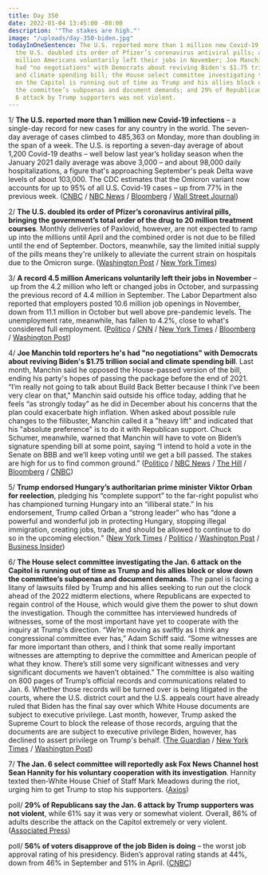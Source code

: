 ```yaml
---
title: Day 350
date: 2022-01-04 13:45:00 -08:00
description: '"The stakes are high."'
image: "/uploads/day-350-biden.jpg"
todayInOneSentence: The U.S. reported more than 1 million new Covid-19 infections;
  the U.S. doubled its order of Pfizer’s coronavirus antiviral pills; a record 4.5
  million Americans voluntarily left their jobs in November; Joe Manchin said he's
  had "no negotiations" with Democrats about reviving Biden's $1.75 trillion social
  and climate spending bill; the House select committee investigating the Jan. 6 attack
  on the Capitol is running out of time as Trump and his allies block or slow down
  the committee’s subpoenas and document demands; and 29% of Republicans say the Jan.
  6 attack by Trump supporters was not violent.
---
```


1/ **The U.S. reported more than 1 million new Covid-19 infections** – a single-day record for new cases for any country in the world. The seven-day average of cases climbed to 485,363 on Monday, more than doubling in the span of a week.  The U.S. is reporting a seven-day average of about 1,200 Covid-19 deaths – well below last year’s holiday season when the January 2021 daily average was above 3,000 – and about 98,000 daily hospitalizations, a figure that's approaching September's peak Delta wave levels of about 103,000. The CDC estimates that the Omicron variant now accounts for up to 95% of all U.S. Covid-19 cases – up from 77% in the previous week. ([CNBC](https://www.cnbc.com/2022/01/04/us-counts-over-1-million-new-daily-covid-cases-in-global-record-.html) / [NBC News](https://www.nbcnews.com/news/us-news/us-reaches-1-million-daily-covid-cases-spread-omicron-variant-rcna10866) / [Bloomberg](https://www.bloomberg.com/news/articles/2022-01-03/chinese-city-put-in-partial-lockdown-hk-cluster-virus-update?sref=MIBMEEoj) / [Wall Street Journal](https://www.wsj.com/articles/covid-19-infections-accelerate-across-asia-11641283016))

2/ **The U.S. doubled its order of Pfizer’s coronavirus antiviral pills, bringing the government’s total order of the drug to 20 million treatment courses**. Monthly deliveries of Paxlovid, however, are not expected to ramp up into the millions until April and the combined order is not due to be filled until the end of September. Doctors, meanwhile, say the limited initial supply of the pills means they're unlikely to alleviate the current strain on hospitals due to the Omicron surge. ([Washington Post](https://www.washingtonpost.com/health/2022/01/04/antiviral-pills-supply-omicron/) / [New York Times](https://www.nytimes.com/2022/01/04/business/paxlovid-covid-pill.html))

3/ **A record 4.5 million Americans voluntarily left their jobs in November** – up from the 4.2 million who left or changed jobs in October, and surpassing the previous record of 4.4 million in September. The Labor Department also reported that employers posted 10.6 million job openings in November, down from 11.1 million in October but well above pre-pandemic levels. The unemployment rate, meanwhile, has fallen to 4.2%, close to what's considered full employment. ([Politico](https://www.politico.com/news/2022/01/04/a-record-45-million-americans-quit-their-jobs-in-november-526481) / [CNN](https://www.cnn.com/2022/01/04/economy/us-job-openings-november/index.html) / [New York Times](https://www.nytimes.com/2022/01/04/business/economy/job-openings-coronavirus.html) / [Bloomberg](https://www.bloomberg.com/news/articles/2022-01-04/u-s-job-openings-fall-in-november-quits-rise-to-record?sref=MIBMEEoj) / [Washington Post](https://www.washingtonpost.com/business/2022/01/04/job-quits-november-2021/))

4/ **Joe Manchin told reporters he's had "no negotiations" with Democrats about reviving Biden's $1.75 trillion social and climate spending bill**. Last month, Manchin said he opposed the House-passed version of the bill, ending his party's hopes of passing the package before the end of 2021. “I’m really not going to talk about Build Back Better because I think I’ve been very clear on that," Manchin said outside his office today, adding that he feels “as strongly today” as he did in December about his concerns that the plan could exacerbate high inflation. When asked about possible rule changes to the filibuster, Manchin called it a "heavy lift" and indicated that his "absolute preference" is to do it with Republican support. Chuck Schumer, meanwhile, warned that Manchin will have to vote on Biden’s signature spending bill at some point, saying “I intend to hold a vote in the Senate on BBB and we’ll keep voting until we get a bill passed. The stakes are high for us to find common ground.” ([Politico](https://www.politico.com/news/2022/01/04/manchin-biden-spending-bill-negotiation-526486) / [NBC News](https://www.nbcnews.com/politics/congress/manchin-says-no-negotiations-works-white-house-build-back-better-n1286945) / [The Hill](https://thehill.com/homenews/senate/588174-manchin-there-are-no-negotiations-on-biden-spending-bill-at-this-time) / [Bloomberg](https://www.bloomberg.com/news/articles/2022-01-04/biden-agenda-remains-stuck-as-manchin-reports-no-negotiation?sref=MIBMEEoj) / [CNBC](https://www.cnbc.com/2022/01/04/joe-manchin-has-had-no-talks-about-joe-biden-build-back-better-bill.html))

5/ **Trump endorsed Hungary’s authoritarian prime minister Viktor Orban for reelection**, pledging his “complete support” to the far-right populist who has championed turning Hungary into an “illiberal state.” In his endorsement, Trump called Orban a “strong leader” who has “done a powerful and wonderful job in protecting Hungary, stopping illegal immigration, creating jobs, trade, and should be allowed to continue to do so in the upcoming election.” ([New York Times](https://www.nytimes.com/2022/01/03/us/politics/trump-endorses-viktor-orban-hungary.html) / [Politico](https://www.politico.com/news/2022/01/03/trump-endorses-viktor-orban-hungary-526383) / [Washington Post](https://www.washingtonpost.com/politics/trump-offers-unusual-endorsement-of-hungarian-prime-minister-viktor-orban-ahead-of-parliamentary-elections/2022/01/03/23db1000-6c9b-11ec-b9fc-b394d592a7a6_story.html) / [Business Insider](https://www.businessinsider.com/trump-endorses-autocratic-hungarian-leader-viktor-orbn-2022-1))

6/ **The House select committee investigating the Jan. 6 attack on the Capitol is running out of time as Trump and his allies block or slow down the committee’s subpoenas and document demands**. The panel is facing a litany of lawsuits filed by Trump and his allies seeking to run out the clock ahead of the 2022 midterm elections, where Republicans are expected to regain control of the House, which would give them the power to shut down the investigation. Though the committee has interviewed hundreds of witnesses, some of the most important have yet to cooperate with the inquiry at Trump's direction. “We’re moving as swiftly as I think any congressional committee ever has,” Adam Schiff said. “Some witnesses are far more important than others, and I think that some really important witnesses are attempting to deprive the committee and American people of what they know. There’s still some very significant witnesses and very significant documents we haven’t obtained.” The committee is also waiting on 800 pages of Trump’s official records and communications related to Jan. 6. Whether those records will be turned over is being litigated in the courts, where the U.S. district court and the U.S. appeals court have already ruled that Biden has the final say over which White House documents are subject to executive privilege. Last month, however, Trump asked the Supreme Court to block the release of those records, arguing that the documents are are subject to executive privilege Biden, however, has declined to assert privilege on Trump's behalf. ([The Guardian](https://www.theguardian.com/us-news/2022/jan/04/capitol-attack-panel-race-against-time) / [New York Times](https://www.nytimes.com/2022/01/04/us/politics/capitol-riot-panel.html) / [Washington Post](https://www.washingtonpost.com/politics/2022/01/04/january-6-committee-explainer/))

7/ **The Jan. 6 select committee will reportedly ask Fox News Channel host Sean Hannity for his voluntary cooperation with its investigation**. Hannity texted then-White House Chief of Staff Mark Meadows during the riot, urging him to get Trump to stop his supporters. ([Axios](https://www.axios.com/jan-6-committee-sean-hannity-d454ed9f-bec1-4d72-a160-6d742f3c3cb5.html))

poll/ **29% of Republicans say the Jan. 6 attack by Trump supporters was not violent**, while 61% say it was very or somewhat violent. Overall, 86% of adults describe the attack on the Capitol extremely or very violent. ([Associated Press](https://apnews.com/article/capitol-siege-riots-donald-trump-only-on-ap-congress-3dc5964a8139ae964f7c5c66798a987d))

poll/ **56% of voters disapprove of the job Biden is doing** – the worst job approval rating of his presidency. Biden’s approval rating stands at 44%, down from 46% in September and 51% in April. ([CNBC](https://www.cnbc.com/2022/01/04/biden-disapproval-rating-high-voters-blame-him-on-economy-cnbc-poll.html))
